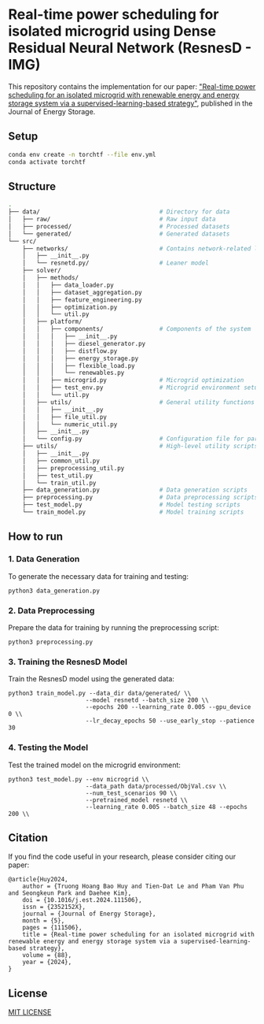 # Real-time power scheduling for isolated microgrid using Dense Residual Neural Network (ResnesD - IMG)

This repository contains the implementation for our paper: ["Real-time power scheduling for an isolated microgrid with renewable energy and energy storage system via a supervised-learning-based strategy"](https://doi.org/10.1016/j.est.2024.111506), published in the Journal of Energy Storage.

<!-- ## Environment 

- tensorflow: 2.0
- torch: 1.9 -->

<!-- ## Dataset
We opensource in this repository the model used for the ISO-NE test case. Code for ResNetPlus model can be found in /ISO-NE/ResNetPlus_ISONE.py

The dataset contains load and temperature data from 2003 to 2014. -->

## Setup 

```bash
conda env create -n torchtf --file env.yml
conda activate torchtf
```


## Structure

```bash
.
├── data/                                  # Directory for data
│   ├── raw/                               # Raw input data
│   ├── processed/                         # Processed datasets
│   └── generated/                         # Generated datasets
└── src/
    ├── networks/                          # Contains network-related logic
    │   ├── __init__.py
    │   └── resnetd.py/                    # Leaner model
    ├── solver/
    │   ├── methods/
    │   │   ├── data_loader.py
    │   │   ├── dataset_aggregation.py
    │   │   ├── feature_engineering.py
    │   │   ├── optimization.py
    │   │   └── util.py
    │   ├── platform/
    │   │   ├── components/                # Components of the system
    │   │   │   ├── __init__.py
    │   │   │   ├── diesel_generator.py
    │   │   │   ├── distflow.py
    │   │   │   ├── energy_storage.py
    │   │   │   ├── flexible_load.py
    │   │   │   └── renewables.py
    │   │   ├── microgrid.py               # Microgrid optimization
    │   │   ├── test_env.py                # Microgrid environment setup and management (for testing)
    │   │   └── util.py
    │   ├── utils/                         # General utility functions
    │   │   ├── __init__.py
    │   │   ├── file_util.py
    │   │   └── numeric_util.py
    │   ├── __init__.py
    │   └── config.py                      # Configuration file for parameters
    ├── utils/                             # High-level utility scripts
    │   ├── __init__.py
    │   ├── common_util.py
    │   ├── preprocessing_util.py
    │   ├── test_util.py
    │   └── train_util.py
    ├── data_generation.py                 # Data generation scripts
    ├── preprocessing.py                   # Data preprocessing scripts
    ├── test_model.py                      # Model testing scripts
    └── train_model.py                     # Model training scripts
```


## How to run

### 1. Data Generation
To generate the necessary data for training and testing:

```
python3 data_generation.py
```

### 2. Data Preprocessing
Prepare the data for training by running the preprocessing script:

```
python3 preprocessing.py
```

### 3. Training the ResnesD Model
Train the ResnesD model using the generated data:

```
python3 train_model.py --data_dir data/generated/ \\
                      --model resnetd --batch_size 200 \\
                      --epochs 200 --learning_rate 0.005 --gpu_device 0 \\
                      --lr_decay_epochs 50 --use_early_stop --patience 30
```

### 4. Testing the Model
Test the trained model on the microgrid environment:

```
python3 test_model.py --env microgrid \\
                      --data_path data/processed/ObjVal.csv \\
                      --num_test_scenarios 90 \\
                      --pretrained_model resnetd \\
                      --learning_rate 0.005 --batch_size 48 --epochs 200 \\
```

## Citation
If you find the code useful in your research, please consider citing our paper:
```
@article{Huy2024,
    author = {Truong Hoang Bao Huy and Tien-Dat Le and Pham Van Phu and Seongkeun Park and Daehee Kim},
    doi = {10.1016/j.est.2024.111506},
    issn = {2352152X},
    journal = {Journal of Energy Storage},
    month = {5},
    pages = {111506},
    title = {Real-time power scheduling for an isolated microgrid with renewable energy and energy storage system via a supervised-learning-based strategy},
    volume = {88},
    year = {2024},
}
```
## License
[MIT LICENSE](LICENSE)
